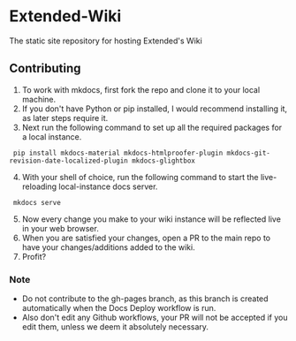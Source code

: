 # Extended-Wiki
The static site repository for hosting Extended's Wiki



## Contributing
1. To work with mkdocs, first fork the repo and clone it to your local machine.
2. If you don't have Python or pip installed, I would recommend installing it, as later steps require it.
3. Next run the following command to set up all the required packages for a local instance.
~~~
 pip install mkdocs-material mkdocs-htmlproofer-plugin mkdocs-git-revision-date-localized-plugin mkdocs-glightbox
~~~
4. With your shell of choice, run the following command to start the live-reloading local-instance docs server.
~~~
 mkdocs serve
~~~
5. Now every change you make to your wiki instance will be reflected live in your web browser.
6. When you are satisfied your changes, open a PR to the main repo to have your changes/additions added to the wiki.
7. Profit?

### Note
- Do not contribute to the gh-pages branch, as this branch is created automatically when the Docs Deploy workflow is run.
- Also don't edit any Github workflows, your PR will not be accepted if you edit them, unless we deem it absolutely necessary.
